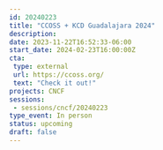 ```yaml
---
id: 20240223
title: "CCOSS + KCD Guadalajara 2024"
description: 
date: 2023-11-22T16:52:33-06:00
start_date: 2024-02-23T16:00:00Z
cta: 
 type: external
 url: https://ccoss.org/
 text: "Check it out!"
projects: CNCF
sessions: 
 - sessions/cncf/20240223
type_event: In person
status: upcoming
draft: false
---
```




